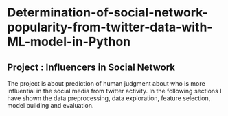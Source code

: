 # Determination-of-social-network-popularity-from-twitter-data-with-ML-model-in-Python

## Project : Influencers in Social Network
The project is about prediction of human judgment about who is more influential in the social media from twitter activity. In the following sections I have shown the data preprocessing, data exploration, feature selection, model building and evaluation.

